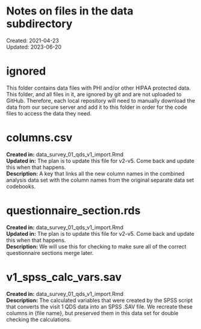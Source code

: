 Notes on files in the data subdirectory
================
Created: 2021-04-23 <br> Updated: 2023-06-20

# ignored

This folder contains data files with PHI and/or other HIPAA protected
data. This folder, and all files in it, are ignored by git and are not
uploaded to GitHub. Therefore, each local repository will need to
manually download the data from our secure server and add it to this
folder in order for the code files to access the data they need.

# columns.csv

**Created in:** data_survey_01_qds_v1_import.Rmd  
**Updated in:** The plan is to update this file for v2-v5. Come back and
update this when that happens.  
**Description:** A key that links all the new column names in the
combined analysis data set with the column names from the original
separate data set codebooks.

# questionnaire_section.rds

**Created in:** data_survey_01_qds_v1_import.Rmd  
**Updated in:** The plan is to update this file for v2-v5. Come back and
update this when that happens.  
**Description:** We will use this for checking to make sure all of the
correct questionnaire sections merge later.

# v1_spss_calc_vars.sav

**Created in:** data_survey_01_qds_v1_import.Rmd  
**Description:** The calculated variables that were created by the SPSS
script that converts the visit 1 QDS data into an SPSS .SAV file. We
recreate these columns in {file name}, but preserved them in this data
set for double checking the calculations.
